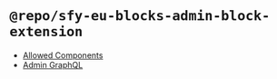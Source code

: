 # `@repo/sfy-eu-blocks-admin-block-extension`

- [Allowed Components](https://shopify.dev/docs/api/admin-extensions/2024-07#overview)
- [Admin GraphQL](https://shopify.dev/docs/api/admin-graphql/)